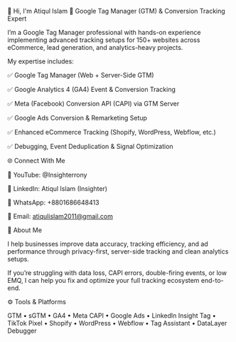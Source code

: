 👋 Hi, I'm Atiqul Islam
🚀 Google Tag Manager (GTM) & Conversion Tracking Expert

I’m a Google Tag Manager professional with hands-on experience implementing advanced tracking setups for 150+ websites across eCommerce, lead generation, and analytics-heavy projects.

My expertise includes:

✅ Google Tag Manager (Web + Server-Side GTM)

✅ Google Analytics 4 (GA4) Event & Conversion Tracking

✅ Meta (Facebook) Conversion API (CAPI) via GTM Server

✅ Google Ads Conversion & Remarketing Setup

✅ Enhanced eCommerce Tracking (Shopify, WordPress, Webflow, etc.)

✅ Debugging, Event Deduplication & Signal Optimization

🌐 Connect With Me

🎥 YouTube: @Insighterrony

💼 LinkedIn: Atiqul Islam (Insighter)

💬 WhatsApp: +8801686648413

📧 Email: atiqulislam2011@gmail.com

🧠 About Me

I help businesses improve data accuracy, tracking efficiency, and ad performance through privacy-first, server-side tracking and clean analytics setups.

If you’re struggling with data loss, CAPI errors, double-firing events, or low EMQ, I can help you fix and optimize your full tracking ecosystem end-to-end.

⚙️ Tools & Platforms

GTM • sGTM • GA4 • Meta CAPI • Google Ads • LinkedIn Insight Tag • TikTok Pixel • Shopify • WordPress • Webflow • Tag Assistant • DataLayer Debugger
